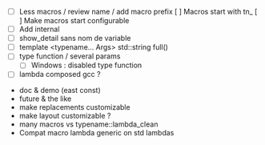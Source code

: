 * [ ] Less macros / review name / add macro prefix
      [ ] Macros start with tn_
      [ ] Make macros start configurable
* [ ] Add internal
* [ ] show_detail sans nom de variable
* [ ] template <typename... Args> std::string full()
* [ ] type function / several params
  * [ ] Windows : disabled type function
* [ ] lambda composed gcc ?
* doc & demo (east const)
* future & the like
* make replacements customizable
* make layout customizable ?
*  many macros vs typename::lambda_clean
* Compat macro lambda generic on std lambdas
